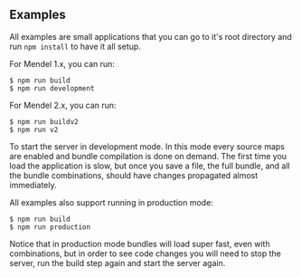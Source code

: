 ## Examples

All examples are small applications that you can go to it's root directory and run `npm install` to have it all setup.

For Mendel 1.x, you can run:

    $ npm run build
    $ npm run development

For Mendel 2.x, you can run:

    $ npm run buildv2
    $ npm run v2

To start the server in development mode. In this mode every source maps are enabled and bundle compilation is done on demand. The first time you load the application is slow, but once you save a file, the full bundle, and all the bundle combinations, should have changes propagated almost immediately.

All examples also support running in production mode:

    $ npm run build
    $ npm run production

Notice that in production mode bundles will load super fast, even with combinations, but in order to see code changes you will need to stop the server, run the build step again and start the server again.
